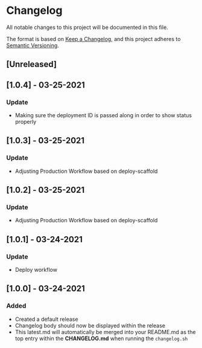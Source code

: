 # Changelog
All notable changes to this project will be documented in this file.

The format is based on [Keep a Changelog](https://keepachangelog.com/en/1.0.0/),
and this project adheres to [Semantic Versioning](https://semver.org/spec/v2.0.0.html).

## [Unreleased]

## [1.0.4] - 03-25-2021
### Update
- Making sure the deployment ID is passed along in order to show status properly

## [1.0.3] - 03-25-2021
### Update
- Adjusting Production Workflow based on deploy-scaffold

## [1.0.2] - 03-25-2021
### Update
- Adjusting Production Workflow based on deploy-scaffold

## [1.0.1] - 03-24-2021
### Update
- Deploy workflow

## [1.0.0] - 03-24-2021
### Added
- Created a default release
- Changelog body should now be displayed within the release
- This latest.md will automatically be merged into your README.md as the top entry within the **CHANGELOG.md** when running the `changelog.sh`